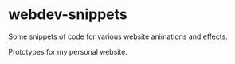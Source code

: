 # webdev-snippets
Some snippets of code for various website animations and effects.

Prototypes for my personal website.
